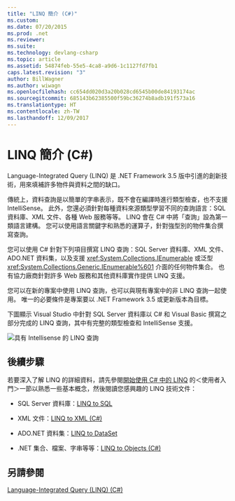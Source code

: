 ```yaml
---
title: "LINQ 簡介 (C#)"
ms.custom: 
ms.date: 07/20/2015
ms.prod: .net
ms.reviewer: 
ms.suite: 
ms.technology: devlang-csharp
ms.topic: article
ms.assetid: 54874feb-55e5-4ca8-a9d6-1c1127fd7fb1
caps.latest.revision: "3"
author: BillWagner
ms.author: wiwagn
ms.openlocfilehash: cc654dd020d3a20b028cd6545b00de84193174ac
ms.sourcegitcommit: 685143b62385500f59bc36274b8adb191f573a16
ms.translationtype: HT
ms.contentlocale: zh-TW
ms.lasthandoff: 12/09/2017
---
```

# <a name="introduction-to-linq-c"></a>LINQ 簡介 (C#)
Language-Integrated Query (LINQ) 是 .NET Framework 3.5 版中引進的創新技術，用來填補許多物件與資料之間的缺口。  
  
 傳統上，資料查詢是以簡單的字串表示，既不會在編譯時進行類型檢查，也不支援 IntelliSense。 此外，您還必須針對每種資料來源類型學習不同的查詢語言：SQL 資料庫、XML 文件、各種 Web 服務等等。 LINQ 會在 C# 中將「查詢」設為第一類語言建構。 您可以使用語言關鍵字和熟悉的運算子，針對強型別的物件集合撰寫查詢。  
  
 您可以使用 C# 針對下列項目撰寫 LINQ 查詢：SQL Server 資料庫、XML 文件、ADO.NET 資料集，以及支援 <xref:System.Collections.IEnumerable> 或泛型 <xref:System.Collections.Generic.IEnumerable%601> 介面的任何物件集合。 也有協力廠商針對許多 Web 服務和其他資料庫實作提供 LINQ 支援。  
  
 您可以在新的專案中使用 LINQ 查詢，也可以與現有專案中的非 LINQ 查詢一起使用。 唯一的必要條件是專案要以 .NET Framework 3.5 或更新版本為目標。  
  
 下圖顯示 Visual Studio 中針對 SQL Server 資料庫以 C# 和 Visual Basic 撰寫之部分完成的 LINQ 查詢，其中有完整的類型檢查和 IntelliSense 支援。  
  
 ![具有 Intellisense 的 LINQ 查詢](../../../../csharp/programming-guide/concepts/linq/media/query_intell.png "Query_Intell")  
  
## <a name="next-steps"></a>後續步驟  
 若要深入了解 LINQ 的詳細資料，請先參閱[開始使用 C# 中的 LINQ](../../../../csharp/programming-guide/concepts/linq/getting-started-with-linq.md) 的＜使用者入門＞一節以熟悉一些基本概念，然後閱讀您感興趣的 LINQ 技術文件：  
  
-   SQL Server 資料庫：[LINQ to SQL](../../../../../docs/framework/data/adonet/sql/linq/index.md)  
  
-   XML 文件：[LINQ to XML (C#)](../../../../csharp/programming-guide/concepts/linq/linq-to-xml.md)  
  
-   ADO.NET 資料集：[LINQ to DataSet](../../../../framework/data/adonet/linq-to-dataset.md)  
  
-   .NET 集合、檔案、字串等等：[LINQ to Objects (C#)](../../../../csharp/programming-guide/concepts/linq/linq-to-objects.md)  
  
## <a name="see-also"></a>另請參閱  
 [Language-Integrated Query (LINQ) (C#)](../../../../csharp/programming-guide/concepts/linq/index.md)
